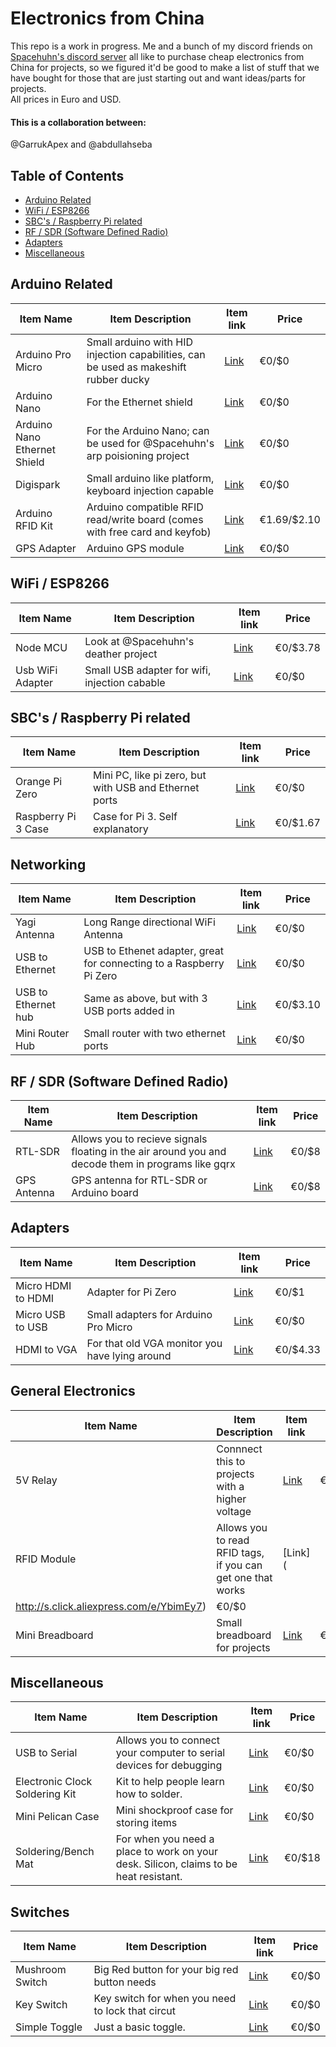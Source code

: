 # Electronics from China

This repo is a work in progress. Me and a bunch of my discord friends on [Spacehuhn's discord server](https://discordapp.com/invite/7Ay378G) all like to purchase cheap electronics from China for projects, so we figured it'd be good to make a list of stuff that we have bought for those that are just starting out and want ideas/parts for projects.<br />
All prices in Euro and USD.<br />
#### This is a collaboration between:
@GarrukApex and @abdullahseba <!--(add your username here my dudes)-->

## Table of Contents
  - [Arduino Related](#arduino-related)
  - [ WiFi / ESP8266](#wifi--esp8266)
  - [SBC's / Raspberry Pi related](#sbcs--raspberry-pi-related)
  - [RF / SDR (Software Defined Radio)](#rf--sdr-software-defined-radio)
  - [Adapters](#adapters)
  - [Miscellaneous](#miscellaneous)
    
## Arduino Related
| Item Name | Item Description | Item link | Price |
| ------------- | ------------- | ------------- | -------------|
| Arduino Pro Micro   | Small arduino with HID injection capabilities, can be used as makeshift rubber ducky | [Link]()  |     €0/$0    |
| Arduino Nano  | For the Ethernet shield  | [Link](http://s.click.aliexpress.com/e/miYV7yJ)  |     €0/$0    |
| Arduino Nano Ethernet Shield  | For the Arduino Nano; can be used for @Spacehuhn's arp poisioning project | [Link](https://www.aliexpress.com/item/Mini-ENC28J60-Webserver-module-Ethernet-Shield-board-for-Arduino-Nano-v3-0/32648804850.html)  |     €0/$0    |
| Digispark  | Small arduino like platform, keyboard injection capable  | [Link](https://www.aliexpress.com/item/1Pcs-lot-Digispark-Kickstarter-Common-Micro-USB-Development-Board-For-ATTINY85/32826241497.html)  |     €0/$0    |
| Arduino RFID Kit | Arduino compatible RFID read/write board (comes with free card and keyfob) | [Link](https://www.ebay.com/itm/MFRC-522-RC522-RFID-Module-IC-Card-Induction-Sensor-free-S50-card-key-chain-LW/182050283595?epid=1750668752&hash=item2a630ae04b:g:ROoAAOSwAuNW4b7u) | €1.69/$2.10 |
| GPS Adapter  | Arduino GPS module  | [Link](https://www.aliexpress.com/item/GY-NEO6MV2-NEO-6M-GPS-Module-NEO6MV2-with-Flight-Control-EEPROM-MWC-APM2-5-large-antenna/32807688440.html)  |     €0/$0    |


## WiFi / ESP8266
| Item Name | Item Description | Item link | Price |
| ------------- | ------------- | ------------- | -------------|
| Node MCU  | Look at @Spacehuhn's deather project  | [Link](http://s.click.aliexpress.com/e/3RvNBYF)  |     €0/$3.78    |
| Usb WiFi Adapter  | Small USB adapter for wifi, injection cabable | [Link](https://www.aliexpress.com/item/Hot-Sale-Mini-PC-wifi-adapter-150M-USB-WiFi-antenna-Wireless-Computer-Network-Card-802-11n/32659894879.html)  |     €0/$0    |

## SBC's / Raspberry Pi related
| Item Name | Item Description | Item link | Price |
| ------------- | ------------- | ------------- | -------------|
| Orange Pi Zero  | Mini PC, like pi zero, but with USB and Ethernet ports  | [Link](https://www.aliexpress.com/item/New-Orange-Pi-Zero-H2-Quad-Core-Open-source-development-board-beyond-Raspberry-Pi/32760774493.html)  |     €0/$0    |
| Raspberry Pi 3 Case  | Case for Pi 3. Self explanatory | [Link](http://s.click.aliexpress.com/e/y3rzJmY)  |     €0/$1.67    |

## Networking
| Item Name | Item Description | Item link | Price |
| ------------- | ------------- | ------------- | -------------|
| Yagi Antenna  | Long Range directional WiFi Antenna  | [Link](http://s.click.aliexpress.com/e/2VrBUbu)  |     €0/$0    |
| USB to Ethernet  | USB to Ethenet adapter, great for connecting to a Raspberry Pi Zero  | [Link](https://www.aliexpress.com/item/New-USB-2-0-Ethernet-10-100-Mbps-RJ45-Network-Card-Lan-Adapter-Adaptador-Drop-mShipping/32789454406.html)  |     €0/$0    |
| USB to Ethernet hub  | Same as above, but with 3 USB ports added in  | [Link](http://s.click.aliexpress.com/e/vvnEE2J)  |     €0/$3.10    |
| Mini Router Hub  | Small router with two ethernet ports  | [Link](https://www.aliexpress.com/item/Wifi-Router-NEXX-WT3020H-300Mbps-Portable-Mini-Router-802-11-b-g-nwifi-Repeater-Wifi-Bridge/32740552501.html)  |     €0/$0    |
   
## RF / SDR (Software Defined Radio)
| Item Name | Item Description | Item link | Price |
| ------------- | ------------- | ------------- | -------------|
| RTL-SDR  | Allows you to recieve signals floating in the air around you and decode them in programs like gqrx  | [Link](http://s.click.aliexpress.com/e/n2Fq7Y7)  |     €0/$8    |
| GPS Antenna  | GPS antenna for RTL-SDR or Arduino board | [Link](http://s.click.aliexpress.com/e/baqNN37)  |     €0/$8    |

## Adapters
| Item Name | Item Description | Item link | Price |
| ------------- | ------------- | ------------- | -------------|
| Micro HDMI to HDMI  | Adapter for Pi Zero  | [Link](http://s.click.aliexpress.com/e/fMBI2nI)  |     €0/$1    |
| Micro USB to USB  | Small adapters for Arduino Pro Micro  | [Link](http://s.click.aliexpress.com/e/uVZFQju)  |     €0/$0    |
| HDMI to VGA  | For that old VGA monitor you have lying around | [Link](http://s.click.aliexpress.com/e/yvbe62F)  |     €0/$4.33    |

## General Electronics
| Item Name | Item Description | Item link | Price |
| ------------- | ------------- | ------------- | -------------|
| 5V Relay  | Connnect this to projects with a higher voltage   | [Link](https://www.aliexpress.com/item/5V-Low-Level-Trigger-One-1-Channel-Relay-Module-DC-AC-220V-Interface-Relay-Board-Shield/32801667044.html)  |     €0/$0.53    |
| RFID Module  | Allows you to read RFID tags, if you can get one that works  | [Link](
http://s.click.aliexpress.com/e/YbimEy7)  |     €0/$0    |
| Mini Breadboard  | Small breadboard for projects  | [Link](http://s.click.aliexpress.com/e/mia2bun)  |     €0/$0.42    |


## Miscellaneous
| Item Name | Item Description | Item link | Price |
| ------------- | ------------- | ------------- | -------------|
| USB to Serial | Allows you to connect your computer to serial devices for debugging  | [Link](https://www.aliexpress.com/item/1PCS-CP2102-USB-2-0-to-TTL-UART-Module-6Pin-Serial-Converter-STC-Replace-FT232/32717057832.html)  |     €0/$0    |
| Electronic Clock Soldering Kit  | Kit to help people learn how to solder.   | [Link](https://www.aliexpress.com/item/1set-newest-4-electronic-clock-pieces-c51-4-bits-electronic-clock-C51-production-suite-DIY-electronics/32802779553.html)  |     €0/$0    |
| Mini Pelican Case  | Mini shockproof case for storing items  | [Link](https://www.aliexpress.com/item/Outdoor-Waterproof-Shockproof-Airtight-Survival-Case-Container-Storage-Carrier-Shockproof-Box-Travel-Kit-EA14/32734730273.html?ws_ab_test=searchweb0_0,searchweb201602_4_10065_10344_10130_10068_10324_10547_10342_10325_10546_10343_10340_10548_10341_10545_10084_10083_10618_10307_10313_10059_10534_100031_10103_441_10624_442_10623_10622_10621_10620_10142,searchweb201603_25,ppcSwitch_5&algo_expid=1cbf70ed-e108-43bf-8fc6-98d2dfb6f780-3&algo_pvid=1cbf70ed-e108-43bf-8fc6-98d2dfb6f780&priceBeautifyAB=0)  |     €0/$0    |
| Soldering/Bench Mat  | For when you need a place to work on your desk. Silicon, claims to be heat resistant.  | [Link](https://www.aliexpress.com/item/S-160-45x30cm-Heat-Insulation-Silicone-Pad-Desk-Mat-Maintenance-Platform-For-BGA-Soldering-Repair-Station/32809068012.html)  |     €0/$18    |

## Switches 
| Item Name | Item Description | Item link | Price |
| ------------- | ------------- | ------------- | -------------|
| Mushroom Switch  | Big Red button for your big red button needs  | [Link](http://s.click.aliexpress.com/e/R7iEujm)  |     €0/$0    |
| Key Switch  | Key switch for when you need to lock that circut  | [Link](https://www.aliexpress.com/item/Key-Switch-ON-OFF-Lock-Switch-KS-01/32490689557.html)  |     €0/$0    |
| Simple Toggle  | Just a basic toggle.   | [Link]()  |     €0/$0    |

<!--This is a template for adding extra cells. Ignore it. 
| Content Cell  | Content Cell  | [Link]()  |     €0/$0    |-->
